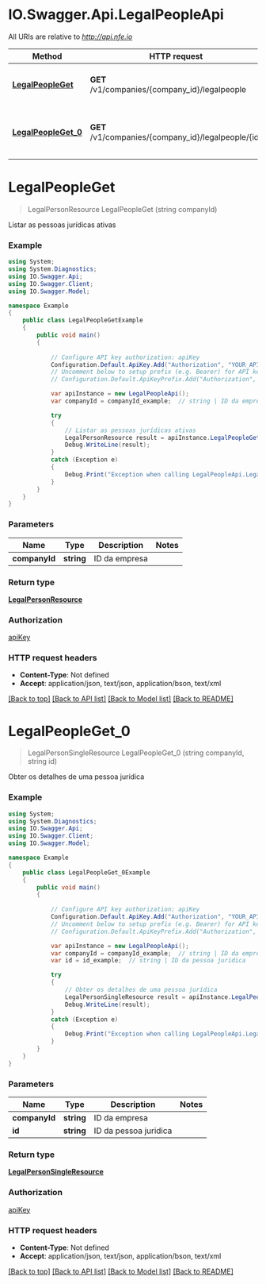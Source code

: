 # IO.Swagger.Api.LegalPeopleApi

All URIs are relative to *http://api.nfe.io*

Method | HTTP request | Description
------------- | ------------- | -------------
[**LegalPeopleGet**](LegalPeopleApi.md#legalpeopleget) | **GET** /v1/companies/{company_id}/legalpeople | Listar as pessoas jurídicas ativas
[**LegalPeopleGet_0**](LegalPeopleApi.md#legalpeopleget_0) | **GET** /v1/companies/{company_id}/legalpeople/{id} | Obter os detalhes de uma pessoa jurídica


<a name="legalpeopleget"></a>
# **LegalPeopleGet**
> LegalPersonResource LegalPeopleGet (string companyId)

Listar as pessoas jurídicas ativas

### Example
```csharp
using System;
using System.Diagnostics;
using IO.Swagger.Api;
using IO.Swagger.Client;
using IO.Swagger.Model;

namespace Example
{
    public class LegalPeopleGetExample
    {
        public void main()
        {
            
            // Configure API key authorization: apiKey
            Configuration.Default.ApiKey.Add("Authorization", "YOUR_API_KEY");
            // Uncomment below to setup prefix (e.g. Bearer) for API key, if needed
            // Configuration.Default.ApiKeyPrefix.Add("Authorization", "Bearer");

            var apiInstance = new LegalPeopleApi();
            var companyId = companyId_example;  // string | ID da empresa

            try
            {
                // Listar as pessoas jurídicas ativas
                LegalPersonResource result = apiInstance.LegalPeopleGet(companyId);
                Debug.WriteLine(result);
            }
            catch (Exception e)
            {
                Debug.Print("Exception when calling LegalPeopleApi.LegalPeopleGet: " + e.Message );
            }
        }
    }
}
```

### Parameters

Name | Type | Description  | Notes
------------- | ------------- | ------------- | -------------
 **companyId** | **string**| ID da empresa | 

### Return type

[**LegalPersonResource**](LegalPersonResource.md)

### Authorization

[apiKey](../README.md#apiKey)

### HTTP request headers

 - **Content-Type**: Not defined
 - **Accept**: application/json, text/json, application/bson, text/xml

[[Back to top]](#) [[Back to API list]](../README.md#documentation-for-api-endpoints) [[Back to Model list]](../README.md#documentation-for-models) [[Back to README]](../README.md)

<a name="legalpeopleget_0"></a>
# **LegalPeopleGet_0**
> LegalPersonSingleResource LegalPeopleGet_0 (string companyId, string id)

Obter os detalhes de uma pessoa jurídica

### Example
```csharp
using System;
using System.Diagnostics;
using IO.Swagger.Api;
using IO.Swagger.Client;
using IO.Swagger.Model;

namespace Example
{
    public class LegalPeopleGet_0Example
    {
        public void main()
        {
            
            // Configure API key authorization: apiKey
            Configuration.Default.ApiKey.Add("Authorization", "YOUR_API_KEY");
            // Uncomment below to setup prefix (e.g. Bearer) for API key, if needed
            // Configuration.Default.ApiKeyPrefix.Add("Authorization", "Bearer");

            var apiInstance = new LegalPeopleApi();
            var companyId = companyId_example;  // string | ID da empresa
            var id = id_example;  // string | ID da pessoa juridica

            try
            {
                // Obter os detalhes de uma pessoa jurídica
                LegalPersonSingleResource result = apiInstance.LegalPeopleGet_0(companyId, id);
                Debug.WriteLine(result);
            }
            catch (Exception e)
            {
                Debug.Print("Exception when calling LegalPeopleApi.LegalPeopleGet_0: " + e.Message );
            }
        }
    }
}
```

### Parameters

Name | Type | Description  | Notes
------------- | ------------- | ------------- | -------------
 **companyId** | **string**| ID da empresa | 
 **id** | **string**| ID da pessoa juridica | 

### Return type

[**LegalPersonSingleResource**](LegalPersonSingleResource.md)

### Authorization

[apiKey](../README.md#apiKey)

### HTTP request headers

 - **Content-Type**: Not defined
 - **Accept**: application/json, text/json, application/bson, text/xml

[[Back to top]](#) [[Back to API list]](../README.md#documentation-for-api-endpoints) [[Back to Model list]](../README.md#documentation-for-models) [[Back to README]](../README.md)

